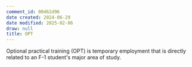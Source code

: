 ```yaml
---
comment_id: 00d62d96
date created: 2024-06-29
date modified: 2025-02-06
draw: null
title: OPT
---
```

Optional practical training (OPT) is temporary employment that is directly related to an F-1 student's major area of study.
